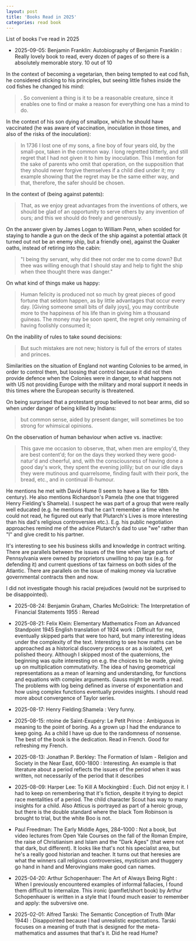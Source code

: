 ```yaml
---
layout: post
title: 'Books Read in 2025'
categories: read book
---
```


List of books I've read in 2025


- 2025-09-05: Benjamin Franklin: Autobiography of Benjamin Franklin
: Really lovely book to read, every dozen of pages of so there is a absolutely
memorable story. 10 out of 10

In the context of becoming a vegetarian, then being tempted to eat cod fish, he
considered sticking to his principles, but seeing little fishes inside the cod
fishes he changed his mind:
> . So convenient a thing is it to be a reasonable creature, since it enables
> one to find or make a reason for everything one has a mind to do.

In the context of his son dying of smallpox, which he should have vaccinated
(he was aware of vaccination, inoculation in those times, and also of the risks
of the inoculation):
> In 1736 I lost one of my sons, a fine boy of four years old, by the
> small-pox, taken in the common way. I long regretted bitterly, and still
> regret that I had not given it to him by inoculation. This I mention for the
> sake of parents who omit that operation, on the supposition that they should
> never forgive themselves if a child died under it; my example showing that
> the regret may be the same either way, and that, therefore, the safer should
> be chosen.

In the context of (being against patents):
> That, as we enjoy great advantages from the inventions of others, we should
> be glad of an opportunity to serve others by any invention of ours; and this
> we should do freely and generously.

On the answer given by James Logan to William Penn, when scolded for staying to
handle a gun on the deck of the ship against a potential attack (it turned out
not be an enemy ship, but a friendly one), against the Quaker oaths, instead of
retiring into the cabin:
> "I being thy servant, why did thee not order me to come down? But thee was
> willing enough that I should stay and help to fight the ship when thee
> thought there was danger."

On what kind of things make us happy:
> Human felicity is produced not so much by great pieces of good fortune that
> seldom happen, as by little advantages that occur every day. [Giving someone small
> bits of daily joys], you may contribute more to the happiness of his life
> than in giving him a thousand guineas. The money may be soon spent, the
> regret only remaining of having foolishly consumed it;

On the inability of rules to take sound decisions:
> But such mistakes are not new; history is full of the errors of states and
> princes.

Similarities on the situation of England not wanting Colonies to be armed, in
order to control them, but loosing that control because it did not then provide
defence when the Colonies were in danger, to what happens not with US not
providing Europe with the military and moral support it needs in this times
where the European security is threatened.

On being surprised that a protestant group believed to not bear arms, did so
when under danger of being killed by Indians:
> but common sense, aided by present danger, will sometimes be too strong for
> whimsical opinions.

On the observation of human behaviour when active vs. inactive:
> This gave me occasion to observe, that, when men are employ'd, they are best
> content'd; for on the days they worked they were good-natur'd and cheerful,
> and, with the consciousness of having done a good day's work, they spent the
> evening jollily; but on our idle days they were mutinous and quarrelsome,
> finding fault with their pork, the bread, etc., and in continual ill-humour.

He mentions he met with David Hume (I seem to have a like for 18th century). He
also mentions Richardson's Pamela (the one that triggered Henry Fielding's
Shamela). I suspect he was part of a group that were really well educated (e.g.
he mentions that he can't remember a time when he could not read, he figured
out early that Plutarch's Lives is more interesting than his dad's religious
controversies etc.). E.g. his public negotiation approaches remind me of the
advice Plutarch's dad to use "we" rather than "I" and give credit to his
partner.

It's interesting to see his business skills and knowledge in contract writing.
There are parallels between the issues of the time when large parts of
Pennsylvania were owned by proprietors unwilling to pay tax (e.g. for defending
it) and current questions of tax fairness on both sides of the Atlantic. There
are parallels on the issue of making money via lucrative governmental contracts
then and now.

I did not investigate though his racial prejudices (would not be surprised to
be disappointed).

- 2025-08-24: Benjamin Graham, Charles McGolrick: The Interpretation of Financial Statements 1955
: Reread

- 2025-08-21: Felix Klein: Elementary Mathematics From an Advanced Standpoint 1945 English translation of 1924 work
: Difficult for me, eventually skipped parts that were too hard, but many
interesting ideas under the complexity of the text. Interesting to see how
maths can be approached as a historical discovery process or as a isolated, yet
polished theory. Although I skipped most of the quaternions, the beginning was
quite interesting on e.g. the choices to be made, giving up on multiplication
commutativity. The idea of having geometrical representations as a mean of
learning and understanding, for functions and equations with complex arguments.
Gauss might be worth a read. The problems with log being defined as inverse of
exponentiation and how using complex functions eventually provides insights. I
should read more about convergence of Taylor series.

- 2025-08-17: Henry Fielding:Shamela
: Very funny.

- 2025-08-15: ntoine de Saint-Exupéry: Le Petit Prince
: Ambiguous in meaning to the point of boring. As a grown up I had the
endurance to keep going. As a child I have up due to the randomness of
nonsense. The best of the book is the dedication. Read in French. Good for
refreshing my French.

- 2025-08-13: Jonathan P. Berkley: The Formation of Islam - Religion and Society in the Near East, 600-1800
: Interesting. An example is that literature about a period reflects the issues
of the period when it was written, not necessarily of the period that it
describes

- 2025-08-09: Harper Lee: To Kill A Mockingbird
: Euch. Did not enjoy it. I had to keep on remembering that it's fiction,
despite it trying to depict race mentalities of a period. The child character
Scout has way to many insights for a child. Also Atticus is portrayed as part
of a heroic group, but there is the double standard where the black Tom
Robinson is brought to trial, but the white Boo is not.

- Paul Freedman: The Early Middle Ages, 284–1000
: Not a book, but video lectures from Open Yale Courses on the fall of the
Roman Empire, the raise of Christianism and Islam and the "Dark Ages" (that
were not that dark, but different). It looks like that's not his specialist
area, but he's a really good historian and teacher. It turns out that heresies
are what the winners call religious controversies, mysticism and thuggery go
hand in hand and Merovingians make good can names.

- 2025-04-20: Arthur Schopenhauer: The Art of Always Being Right
: When I previously encountered examples of informal fallacies, I found them
difficult to internalize. This ironic (pamflet/short book) by Arthur
Schopenhauer is written in a style that I found much easier to remember and
apply: the subversive one.

- 2025-02-01: Alfred Tarski: The Semantic Conception of Truth (Mar 1944)
: Disappointed because I had unrealistic expectations. Tarski focuses on a
meaning of truth that is designed for the meta-mathematics and assumes that
that's it. Did he read Hume?

